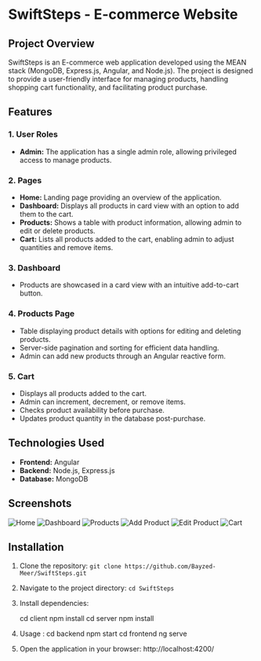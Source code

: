 # SwiftSteps - E-commerce Website

## Project Overview

SwiftSteps is an E-commerce web application developed using the MEAN stack (MongoDB, Express.js, Angular, and Node.js). The project is designed to provide a user-friendly interface for managing products, handling shopping cart functionality, and facilitating product purchase.

## Features

### 1. User Roles

- **Admin:** The application has a single admin role, allowing privileged access to manage products.

### 2. Pages

- **Home:** Landing page providing an overview of the application.
- **Dashboard:** Displays all products in card view with an option to add them to the cart.
- **Products:** Shows a table with product information, allowing admin to edit or delete products.
- **Cart:** Lists all products added to the cart, enabling admin to adjust quantities and remove items.

### 3. Dashboard

- Products are showcased in a card view with an intuitive add-to-cart button.

### 4. Products Page

- Table displaying product details with options for editing and deleting products.
- Server-side pagination and sorting for efficient data handling.
- Admin can add new products through an Angular reactive form.

### 5. Cart

- Displays all products added to the cart.
- Admin can increment, decrement, or remove items.
- Checks product availability before purchase.
- Updates product quantity in the database post-purchase.

## Technologies Used

- **Frontend:** Angular
- **Backend:** Node.js, Express.js
- **Database:** MongoDB

## Screenshots

![Home](./src/assets/images/home.png)
![Dashboard](./src/assets/images/dashboard.png)
![Products](./src/assets/images/product.png)
![Add Product](./src/assets/images/addProduct.png)
![Edit Product](./src/assets/images/edit.png)
![Cart](./src/assets/images/cart.png)

## Installation

1. Clone the repository: `git clone https://github.com/Bayzed-Meer/SwiftSteps.git`
2. Navigate to the project directory: `cd SwiftSteps`
3. Install dependencies:

   cd client
   npm install
   cd server
   npm install

4. Usage :
   cd backend
   npm start
   cd frontend
   ng serve
5. Open the application in your browser: http://localhost:4200/
